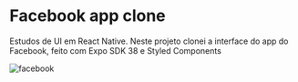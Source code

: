 # Facebook app clone

Estudos de UI em React Native.
Neste projeto clonei a interface do app do Facebook, feito com Expo SDK 38 e Styled Components


![facebook](https://user-images.githubusercontent.com/10777772/92484656-588ef480-f1c0-11ea-9422-2082f8ea124d.jpeg)

